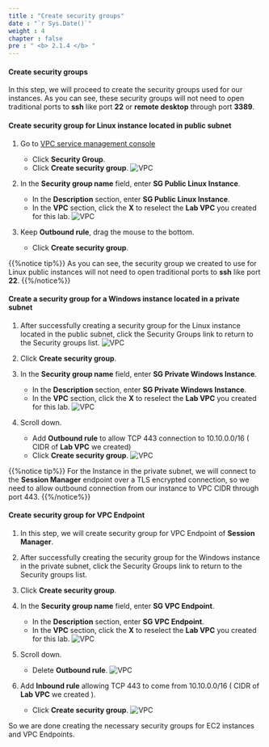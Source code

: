 ```yaml
---
title : "Create security groups"
date : "`r Sys.Date()`"
weight : 4
chapter : false
pre : " <b> 2.1.4 </b> "
---
```


#### Create security groups

In this step, we will proceed to create the security groups used for our instances. As you can see, these security groups will not need to open traditional ports to **ssh** like port **22** or **remote desktop** through port **3389**.

#### Create security group for Linux instance located in public subnet

1. Go to [VPC service management console](https://console.aws.amazon.com/vpc)
    - Click **Security Group**.
    - Click **Create security group**.
![VPC](/images/2/20.png)

3. In the **Security group name** field, enter **SG Public Linux Instance**.
    - In the **Description** section, enter **SG Public Linux Instance**.
    - In the **VPC** section, click the **X** to reselect the **Lab VPC** you created for this lab.
![VPC](/images/2/21.png)

4. Keep **Outbound rule**, drag the mouse to the bottom.
    - Click **Create security group**.

{{%notice tip%}}
As you can see, the security group we created to use for Linux public instances will not need to open traditional ports to **ssh** like port **22**.
{{%/notice%}}


#### Create a security group for a Windows instance located in a private subnet

1. After successfully creating a security group for the Linux instance located in the public subnet, click the Security Groups link to return to the Security groups list.
![VPC](/images/2/22.png)

2. Click **Create security group**.

3. In the **Security group name** field, enter **SG Private Windows Instance**.
    - In the **Description** section, enter **SG Private Windows Instance**.
    - In the **VPC** section, click the **X** to reselect the **Lab VPC** you created for this lab.
![VPC](/images/2/23.png)

4. Scroll down.
    - Add **Outbound rule** to allow TCP 443 connection to 10.10.0.0/16 ( CIDR of **Lab VPC** we created)
    - Click **Create security group**.
![VPC](/images/2/24.png)

{{%notice tip%}}
For the Instance in the private subnet, we will connect to the **Session Manager** endpoint over a TLS encrypted connection, so we need to allow outbound connection from our instance to VPC CIDR through port 443.
{{%/notice%}}


#### Create security group for VPC Endpoint

1. In this step, we will create security group for VPC Endpoint of **Session Manager**.
2. After successfully creating the security group for the Windows instance in the private subnet, click the Security Groups link to return to the Security groups list.
3. Click **Create security group**.
4. In the **Security group name** field, enter **SG VPC Endpoint**.
    - In the **Description** section, enter **SG VPC Endpoint**.
    - In the **VPC** section, click the **X** to reselect the **Lab VPC** you created for this lab.
![VPC](/images/2/25.png)

5. Scroll down.
    - Delete **Outbound rule**.
![VPC](/images/2/26.png)

6. Add **Inbound rule** allowing TCP 443 to come from 10.10.0.0/16 ( CIDR of **Lab VPC** we created ).
    - Click **Create security group**.
![VPC](/images/2/27.png)

So we are done creating the necessary security groups for EC2 instances and VPC Endpoints.
